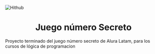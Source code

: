 ![Hithub]((https://th.bing.com/th/id/R.e9386ba37f675cf8ae4060a3e15d1579?rik=YaTVEQxfMv7MGg&riu=http%3a%2f%2frecursostic.educacion.es%2fnewton%2fweb%2fmateriales_didacticos%2ffyqnumerosecreto%2fimages%2fnumerosecreto_amarillo.jpg&ehk=pbU27heoAsHZz%2b4r696PBNVYmtZeeNwYu5E95zuEMtA%3d&risl=&pid=ImgRaw&r=0)
)

<h1 align="center"> Juego número Secreto </h1>
<p>Proyecto terminado del juego número secreto de Alura Latam, para los cursos de lógica de programacion</p>
